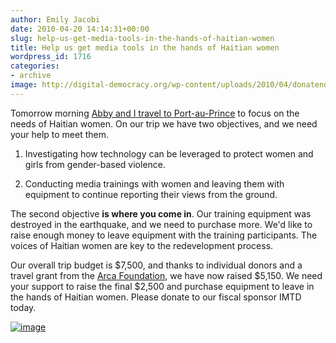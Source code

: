 ```yaml
---
author: Emily Jacobi
date: 2010-04-20 14:14:31+00:00
slug: help-us-get-media-tools-in-the-hands-of-haitian-women
title: Help us get media tools in the hands of Haitian women
wordpress_id: 1716
categories:
- archive
image: http://digital-democracy.org/wp-content/uploads/2010/04/donatenowlogo1.gif
---
```


Tomorrow morning [Abby and I travel to Port-au-Prince](/archive/traveling-to-haiti-to-support-local-women/) to focus on the needs of Haitian women. On our trip we have two objectives, and we need your help to meet them.




  1. Investigating how technology can be leveraged to protect women and girls from gender-based violence.


  2. Conducting media trainings with women and leaving them with equipment to continue reporting their views from the ground.


The second objective **is where you come in**. Our training equipment was destroyed in the earthquake, and we need to purchase more. We'd like to raise enough money to leave equipment with the training participants. The voices of Haitian women are key to the redevelopment process.

Our overall trip budget is $7,500, and thanks to individual donors and a travel grant from the [Arca Foundation](http://www.arcafoundation.org/), we have now raised $5,150. We need your support to raise the final $2,500 and purchase equipment to leave in the hands of Haitian women. Please donate to our fiscal sponsor IMTD today.

[![image](http://digital-democracy.org/wp-content/uploads/2010/04/donatenowlogo1.gif)](https://www.networkforgood.org/donation/ExpressDonation.aspx?ORGID2=52-1780842&vlrStratCode=CUlaExKG4btFXDlc4D%2bY29oenvHUyfDy21Z732h%2bDN2GNxThv8RiTqc009%2b9nLe4)
